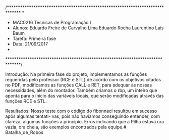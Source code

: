 /******************************************************************************
 *
 * MAC0216 Técnicas de Programação I
 * Alunos: Eduardo Freire de Carvalho Lima
 		   Eduardo Rocha Laurentino
 		   Lais Baum
 * Tarefa: Primeira fase
 * Data: 21/09/2017
 *
 ******************************************************************************/

Introdução:
Na primeira fase do projeto, implementamos as funções requeridas pelo professor 
(RCE e STL) de acordo com os objetivos citados no PDF, modificamos as funções
CALL e RET, para adequar às nossas necessidades, além do montador.
Também criamos o rbp, um inteiro que aponta para o início das variáveis locais,
que serão modificadas através das funções RCE e STL.

Resultados:
Nosso teste com o código do fibonnaci resultou em sucesso após algumas tentati-
vas, pois não havíamos conseguindo entender, com clareza, algumas funções a
princípio. Erros indicando que a Pilha estava ora vazia, ora cheia, são exemplos
encontrados pela equipe.# Batalha_de_Robos
